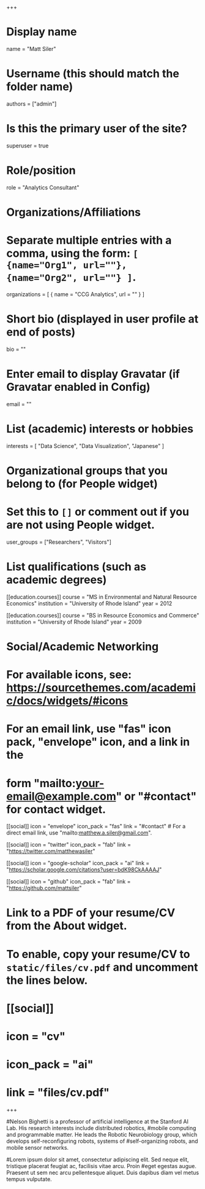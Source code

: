 +++
# Display name
name = "Matt Siler"

# Username (this should match the folder name)
authors = ["admin"]

# Is this the primary user of the site?
superuser = true

# Role/position
role = "Analytics Consultant"

# Organizations/Affiliations
#   Separate multiple entries with a comma, using the form: `[ {name="Org1", url=""}, {name="Org2", url=""} ]`.
organizations = [ { name = "CCG Analytics", url = "" } ]

# Short bio (displayed in user profile at end of posts)
bio = ""

# Enter email to display Gravatar (if Gravatar enabled in Config)
email = ""

# List (academic) interests or hobbies
interests = [
  "Data Science",
  "Data Visualization",
  "Japanese"
]

# Organizational groups that you belong to (for People widget)
#   Set this to `[]` or comment out if you are not using People widget.
user_groups = ["Researchers", "Visitors"]

# List qualifications (such as academic degrees)
[[education.courses]]
  course = "MS in Environmental and Natural Resource Economics"
  institution = "University of Rhode Island"
  year = 2012

[[education.courses]]
  course = "BS in Resource Economics and Commerce"
  institution = "University of Rhode Island"
  year = 2009

# Social/Academic Networking
# For available icons, see: https://sourcethemes.com/academic/docs/widgets/#icons
#   For an email link, use "fas" icon pack, "envelope" icon, and a link in the
#   form "mailto:your-email@example.com" or "#contact" for contact widget.

[[social]]
  icon = "envelope"
  icon_pack = "fas"
  link = "#contact"  # For a direct email link, use "mailto:matthew.a.siler@gmail.com".

[[social]]
  icon = "twitter"
  icon_pack = "fab"
  link = "https://twitter.com/matthewasiler"

[[social]]
  icon = "google-scholar"
  icon_pack = "ai"
  link = "https://scholar.google.com/citations?user=bdK98CkAAAAJ"

[[social]]
  icon = "github"
  icon_pack = "fab"
  link = "https://github.com/mattsiler"

# Link to a PDF of your resume/CV from the About widget.
# To enable, copy your resume/CV to `static/files/cv.pdf` and uncomment the lines below.
# [[social]]
#   icon = "cv"
#   icon_pack = "ai"
#   link = "files/cv.pdf"

+++

#Nelson Bighetti is a professor of artificial intelligence at the Stanford AI Lab. His research interests include distributed robotics, #mobile computing and programmable matter. He leads the Robotic Neurobiology group, which develops self-reconfiguring robots, systems of #self-organizing robots, and mobile sensor networks.

#Lorem ipsum dolor sit amet, consectetur adipiscing elit. Sed neque elit, tristique placerat feugiat ac, facilisis vitae arcu. Proin #eget egestas augue. Praesent ut sem nec arcu pellentesque aliquet. Duis dapibus diam vel metus tempus vulputate. 

